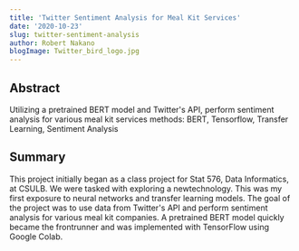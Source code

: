 ```yaml
---
title: 'Twitter Sentiment Analysis for Meal Kit Services'
date: '2020-10-23'
slug: twitter-sentiment-analysis
author: Robert Nakano
blogImage: Twitter_bird_logo.jpg
---
```

<h2>Abstract</h2>
Utilizing a pretrained BERT model and Twitter's API, perform sentiment analysis for various meal kit services methods: BERT, Tensorflow, Transfer Learning, Sentiment Analysis

<h2>Summary</h2>
This project initially began as a class project for Stat 576, Data Informatics, at CSULB. We were tasked with exploring a newtechnology. This was my first exposure to neural networks and transfer learning models. The goal of the project was to use  data from Twitter's API and perform sentiment analysis for various meal kit companies. A pretrained BERT model quickly became the frontrunner and was implemented with TensorFlow using Google Colab.